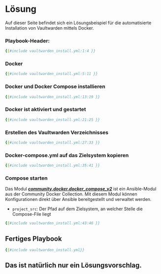 # Lösung

Auf dieser Seite befindet sich ein Lösungsbeispiel für die automatisierte Installation von Vaultwarden mittels Docker.


### Playbook-Header:

``` yml
{{#include vaultwarden_install.yml:1:4 }}
```

### Docker

``` yml
{{#include vaultwarden_install.yml:5:11 }}
```

### Docker und Docker Compose installieren
``` yml
{{#include vaultwarden_install.yml:13:19 }}
```

### Docker ist aktiviert und gestartet

``` yml
{{#include vaultwarden_install.yml:21:25 }}
```

### Erstellen des Vaultwarden Verzeichnisses

``` yml
{{#include vaultwarden_install.yml:27:33 }}
```

### Docker-compose.yml auf das Zielsystem kopieren

``` yml
{{#include vaultwarden_install.yml:35:41 }}
```

### Compose starten

Das Modul [***community.docker.docker_compose_v2***](https://docs.ansible.com/ansible/latest/collections/community/docker/docker_compose_v2_module.html) ist ein Ansible-Modul aus der Community Docker Collection. Mit diesem Modul können Konfigurationen direkt über Ansible bereitgestellt und verwaltet werden.

- `project_src`: Der Pfad auf dem Zielsystem, an welcher Stelle die Compose-File liegt

``` yml
{{#include vaultwarden_install.yml:43:46 }}
```

## Fertiges Playbook

``` yml
{{#include vaultwarden_install.yml}}
```

## Das ist natürlich nur ein Lösungsvorschlag.